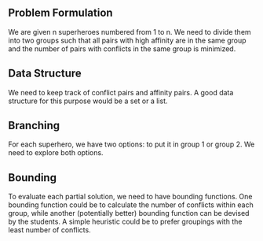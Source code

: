 ## Problem Formulation
We are given n superheroes numbered from 1 to n. We need to divide them into two groups such that all pairs with high affinity are in the same group and the number of pairs with conflicts in the same group is minimized.

## Data Structure
We need to keep track of conflict pairs and affinity pairs. A good data structure for this purpose would be a set or a list.

## Branching
For each superhero, we have two options: to put it in group 1 or group 2. We need to explore both options.

## Bounding
To evaluate each partial solution, we need to have bounding functions. One bounding function could be to calculate the number of conflicts within each group, while another (potentially better) bounding function can be devised by the students. A simple heuristic could be to prefer groupings with the least number of conflicts.